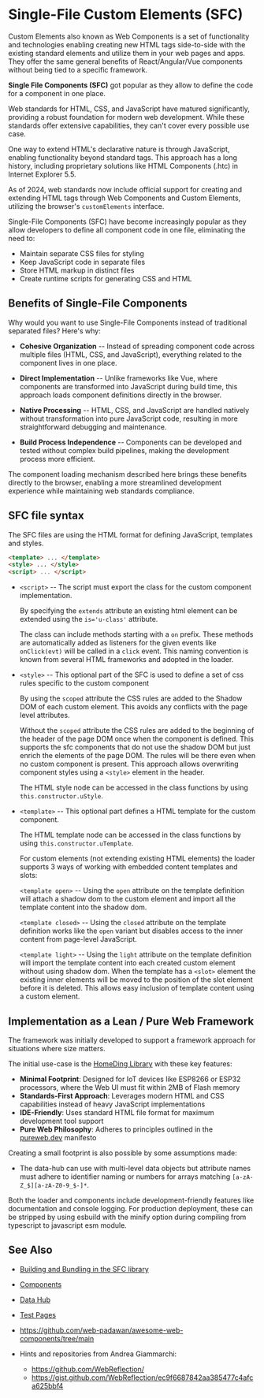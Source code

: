 # Single-File Custom Elements (SFC)

Custom Elements also known as Web Components is a set of functionality and technologies enabling creating new HTML tags
side-to-side with the existing standard elements and utilize them in your web pages and apps.  They offer the same
general benefits of React/Angular/Vue components without being tied to a specific framework.

**Single File Components (SFC)** got popular as they allow to define the code for a component in one place.

Web standards for HTML, CSS, and JavaScript have matured significantly, providing a robust foundation for modern web
development.  While these standards offer extensive capabilities, they can't cover every possible use case.

One way to extend HTML's declarative nature is through JavaScript, enabling functionality beyond standard tags.  This
approach has a long history, including proprietary solutions like HTML Components (.htc) in Internet Explorer 5.5.

As of 2024, web standards now include official support for creating and extending HTML tags through Web Components and
Custom Elements, utilizing the browser's `customElements` interface.

Single-File Components (SFC) have become increasingly popular as they allow developers to define all component code in
one file, eliminating the need to:

* Maintain separate CSS files for styling
* Keep JavaScript code in separate files
* Store HTML markup in distinct files
* Create runtime scripts for generating CSS and HTML


## Benefits of Single-File Components

Why would you want to use Single-File Components instead of traditional separated files? Here's why:

* **Cohesive Organization** -- Instead of spreading component code across multiple files (HTML, CSS, and JavaScript),
  everything related to the component lives in one place.

* **Direct Implementation** -- Unlike frameworks like Vue, where components are transformed into JavaScript during build
  time, this approach loads component definitions directly in the browser.

* **Native Processing** -- HTML, CSS, and JavaScript are handled natively without transformation into pure JavaScript
  code, resulting in more straightforward debugging and maintenance.

* **Build Process Independence** -- Components can be developed and tested without complex build pipelines, making the
  development process more efficient.

The component loading mechanism described here brings these benefits directly to the browser, enabling a more
streamlined development experience while maintaining web standards compliance.


## SFC file syntax

The SFC files are using the HTML format for defining JavaScript, templates and styles.

``` html
<template> ... </template>
<style> ... </style>
<script> ... </script>
```

* `<script>` -- The script must export the class for the custom component implementation.

  By specifying the `extends` attribute an existing html element can be extended using the `is='u-class'` attribute.

  The class can include methods starting with a `on` prefix.  These methods are automatically added as listeners for the
  given events like `onClick(evt)` will be called in a `click` event.  This naming convention is known from several HTML
  frameworks and adopted in the loader.

* `<style>` -- This optional part of the SFC is used to define a set of css rules specific to the custom component

  By using the `scoped` attribute the CSS rules are added to the Shadow DOM of each custom element.  This avoids any
  conflicts with the page level attributes.

  Without the `scoped` attribute the CSS rules are added to the beginning of the header of the page DOM once when the
  component is defined.  This supports the sfc components that do not use the shadow DOM but just enrich the elements of
  the page DOM.  The rules will be there even when no custom component is present.  This approach allows overwriting
  component styles using a `<style>` element in the header.

  The HTML style node can be accessed in the class functions by using `this.constructor.uStyle`.

* `<template>` -- This optional part defines a HTML template for the custom component.

  The HTML template node can be accessed in the class functions by using `this.constructor.uTemplate`.

  For custom elements (not extending existing HTML elements) the loader supports 3 ways of working with embedded content
  templates and slots:

  `<template open>` -- Using the `open` attribute on the template definition will attach a shadow dom to the custom
  element and import all the template content into the shadow dom.

  `<template closed>` -- Using the `closed` attribute on the template definition works like the `open` variant but
  disables access to the inner content from page-level JavaScript.

  `<template light>` -- Using the `light` attribute on the template definition will import the template content into
  each created custom element without using shadow dom.  When the template has a `<slot>` element the existing inner
  elements will be moved to the position of the slot element before it is deleted.  This allows easy inclusion of
  template content using a custom element.


## Implementation as a Lean / Pure Web Framework

The framework was initially developed to support a framework approach for situations where size matters.

The initial use-case is the [HomeDing Library](https://homeding.github.io/) with these key features:

* **Minimal Footprint**: Designed for IoT devices like ESP8266 or ESP32 processors, where the Web UI must fit within 2MB of Flash memory
* **Standards-First Approach**: Leverages modern HTML and CSS capabilities instead of heavy JavaScript implementations
* **IDE-Friendly**: Uses standard HTML file format for maximum development tool support
* **Pure Web Philosophy**: Adheres to principles outlined in the [pureweb.dev](https://pureweb.dev/manifesto) manifesto

Creating a small footprint is also possible by some assumptions made:

* The data-hub can use with multi-level data objects but attribute names must adhere to identifier naming or numbers for
  arrays matching `[a-zA-Z_$][a-zA-Z0-9_$-]*`.

Both the loader and components include development-friendly features like documentation and console logging.  For
production deployment, these can be stripped by using esbuild with the minify option during compiling from typescript to
javascript esm module.


## See Also

* [Building and Bundling in the SFC library](doc/building.md)
* [Components](doc/index.md)
* [Data Hub](doc/data-hub.md)
* [Test Pages](test/index.htm)

* <https://github.com/web-padawan/awesome-web-components/tree/main>

* Hints and repositories from Andrea Giammarchi:
  * <https://github.com/WebReflection/>
  * <https://gist.github.com/WebReflection/ec9f6687842aa385477c4afca625bbf4>

